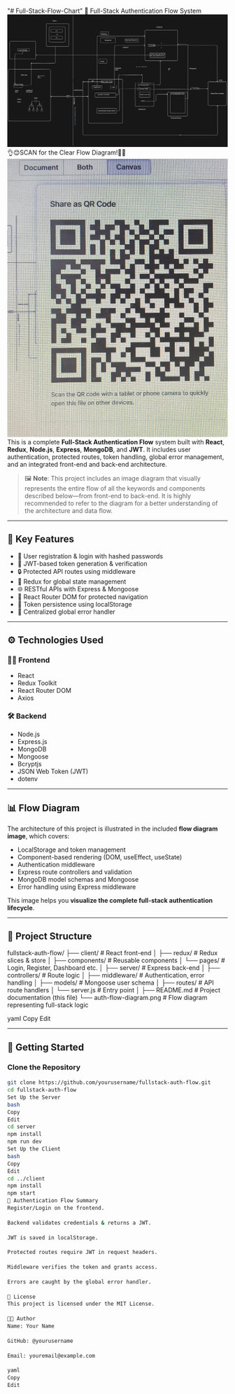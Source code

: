 "# Full-Stack-Flow-Chart" 
🔐 Full-Stack Authentication Flow System
![CodersGyan eBook API Demo](./src/assets/FlowDiagram.png)
👌😊SCAN for the Clear Flow Diagram!🙌😍
![CodersGyan eBook API Demo](./src/assets/QRforFloW.jpg)
This is a complete **Full-Stack Authentication Flow** system built with **React**, **Redux**, **Node.js**, **Express**, **MongoDB**, and **JWT**. It includes user authentication, protected routes, token handling, global error management, and an integrated front-end and back-end architecture.

> 🖼️ **Note**: This project includes an image diagram that visually represents the entire flow of all the keywords and components described below—from front-end to back-end. It is highly recommended to refer to the diagram for a better understanding of the architecture and data flow.

---

## 📌 Key Features

- 🔐 User registration & login with hashed passwords
- 🪪 JWT-based token generation & verification
- 🔒 Protected API routes using middleware
- 🧠 Redux for global state management
- 🌐 RESTful APIs with Express & Mongoose
- 🧱 React Router DOM for protected navigation
- 💾 Token persistence using localStorage
- 🧹 Centralized global error handler

---

## ⚙️ Technologies Used

### 🧑‍💻 Frontend
- React
- Redux Toolkit
- React Router DOM
- Axios

### 🛠️ Backend
- Node.js
- Express.js
- MongoDB
- Mongoose
- Bcryptjs
- JSON Web Token (JWT)
- dotenv

---

## 📊 Flow Diagram

The architecture of this project is illustrated in the included **flow diagram image**, which covers:

- LocalStorage and token management
- Component-based rendering (DOM, useEffect, useState)
- Authentication middleware
- Express route controllers and validation
- MongoDB model schemas and Mongoose
- Error handling using Express middleware

This image helps you **visualize the complete full-stack authentication lifecycle**.

---

## 🧾 Project Structure

fullstack-auth-flow/
├── client/ # React front-end
│ ├── redux/ # Redux slices & store
│ ├── components/ # Reusable components
│ └── pages/ # Login, Register, Dashboard etc.
│
├── server/ # Express back-end
│ ├── controllers/ # Route logic
│ ├── middleware/ # Authentication, error handling
│ ├── models/ # Mongoose user schema
│ ├── routes/ # API route handlers
│ └── server.js # Entry point
│
├── README.md # Project documentation (this file)
└── auth-flow-diagram.png # Flow diagram representing full-stack logic

yaml
Copy
Edit

---

## 🚀 Getting Started

### Clone the Repository

```bash
git clone https://github.com/yourusername/fullstack-auth-flow.git
cd fullstack-auth-flow
Set Up the Server
bash
Copy
Edit
cd server
npm install
npm run dev
Set Up the Client
bash
Copy
Edit
cd ../client
npm install
npm start
🔐 Authentication Flow Summary
Register/Login on the frontend.

Backend validates credentials & returns a JWT.

JWT is saved in localStorage.

Protected routes require JWT in request headers.

Middleware verifies the token and grants access.

Errors are caught by the global error handler.

📄 License
This project is licensed under the MIT License.

👨‍💻 Author
Name: Your Name

GitHub: @yourusername

Email: youremail@example.com

yaml
Copy
Edit
